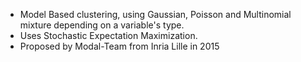 - Model Based clustering, using Gaussian, Poisson and Multinomial mixture depending on a variable's type.
- Uses Stochastic Expectation Maximization.
- Proposed by Modal-Team from Inria Lille in 2015